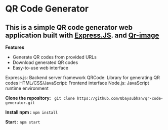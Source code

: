 # QR Code Generator

## This is a simple QR code generator web application built with [Express.JS]((https://expressjs.com/)). and [Qr-image](https://www.npmjs.com/package/qr-image)

**Features**
- Generate QR codes from provided URLs
- Download generated QR codes
- Easy-to-use web interface


Express.js: Backend server framework
QRCode: Library for generating QR codes
HTML/CSS/JavaScript: Frontend interface
Node.js: JavaScript runtime environment

**Clone the repository:**
``` git clone https://github.com/Ubaysubhan/qr-code-generator.git```

**Install npm :** ``` npm install ```

**Start :** ```npm start```

